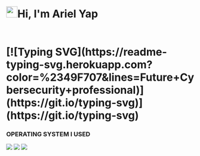 <h1><img src="https://raw.githubusercontent.com/MartinHeinz/MartinHeinz/master/wave.gif" width="30"/>Hi, I'm Ariel Yap
<br>
<br>
<br>
[![Typing SVG](https://readme-typing-svg.herokuapp.com?color=%2349F707&lines=Future+Cybersecurity+professional)](https://git.io/typing-svg)](https://git.io/typing-svg)

  
  
### OPERATING SYSTEM I USED

<img src="https://img.shields.io/badge/Kali-268BEE?style=for-the-badge&logo=kalilinux&logoColor=white"> <img src="https://img.shields.io/badge/Windows-0078D6?style=for-the-badge&logo=windows&logoColor=white"> <img src="https://img.shields.io/badge/Android-3DDC84?style=for-the-badge&logo=android&logoColor=white">

